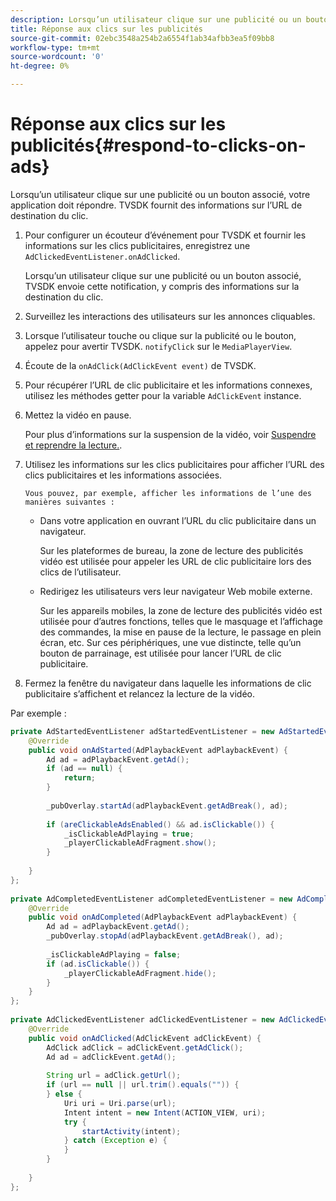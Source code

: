 ```yaml
---
description: Lorsqu’un utilisateur clique sur une publicité ou un bouton associé, votre application doit répondre. TVSDK fournit des informations sur l’URL de destination du clic.
title: Réponse aux clics sur les publicités
source-git-commit: 02ebc3548a254b2a6554f1ab34afbb3ea5f09bb8
workflow-type: tm+mt
source-wordcount: '0'
ht-degree: 0%

---
```


# Réponse aux clics sur les publicités{#respond-to-clicks-on-ads}

Lorsqu’un utilisateur clique sur une publicité ou un bouton associé, votre application doit répondre. TVSDK fournit des informations sur l’URL de destination du clic.

1. Pour configurer un écouteur d’événement pour TVSDK et fournir les informations sur les clics publicitaires, enregistrez une `AdClickedEventListener.onAdClicked`.

   Lorsqu’un utilisateur clique sur une publicité ou un bouton associé, TVSDK envoie cette notification, y compris des informations sur la destination du clic.
1. Surveillez les interactions des utilisateurs sur les annonces cliquables.
1. Lorsque l’utilisateur touche ou clique sur la publicité ou le bouton, appelez pour avertir TVSDK. `notifyClick` sur le `MediaPlayerView`.
1. Écoute de la `onAdClick(AdClickEvent event)` de TVSDK.
1. Pour récupérer l’URL de clic publicitaire et les informations connexes, utilisez les méthodes getter pour la variable `AdClickEvent` instance.
1. Mettez la vidéo en pause.

   Pour plus d’informations sur la suspension de la vidéo, voir [Suspendre et reprendre la lecture.](../../ad-insertion/clickable-ads/android-1.4-pausing-resuming-playback.md).
1. Utilisez les informations sur les clics publicitaires pour afficher l’URL des clics publicitaires et les informations associées.

       Vous pouvez, par exemple, afficher les informations de l’une des manières suivantes :
   
   * Dans votre application en ouvrant l’URL du clic publicitaire dans un navigateur.

     Sur les plateformes de bureau, la zone de lecture des publicités vidéo est utilisée pour appeler les URL de clic publicitaire lors des clics de l’utilisateur.
   * Redirigez les utilisateurs vers leur navigateur Web mobile externe.

     Sur les appareils mobiles, la zone de lecture des publicités vidéo est utilisée pour d’autres fonctions, telles que le masquage et l’affichage des commandes, la mise en pause de la lecture, le passage en plein écran, etc. Sur ces périphériques, une vue distincte, telle qu’un bouton de parrainage, est utilisée pour lancer l’URL de clic publicitaire.

1. Fermez la fenêtre du navigateur dans laquelle les informations de clic publicitaire s’affichent et relancez la lecture de la vidéo.

<!--<a id="example_2D93228E510D438C8AB5559897817A47"></a>-->

Par exemple :

```java
private AdStartedEventListener adStartedEventListener = new AdStartedEventListener() { 
    @Override 
    public void onAdStarted(AdPlaybackEvent adPlaybackEvent) { 
        Ad ad = adPlaybackEvent.getAd(); 
        if (ad == null) { 
            return; 
        } 
 
        _pubOverlay.startAd(adPlaybackEvent.getAdBreak(), ad); 
 
        if (areClickableAdsEnabled() && ad.isClickable()) { 
            _isClickableAdPlaying = true; 
            _playerClickableAdFragment.show(); 
        } 
 
    } 
}; 
 
private AdCompletedEventListener adCompletedEventListener = new AdCompletedEventListener() { 
    @Override 
    public void onAdCompleted(AdPlaybackEvent adPlaybackEvent) { 
        Ad ad = adPlaybackEvent.getAd(); 
        _pubOverlay.stopAd(adPlaybackEvent.getAdBreak(), ad); 
 
        _isClickableAdPlaying = false; 
        if (ad.isClickable()) { 
            _playerClickableAdFragment.hide(); 
        } 
    } 
}; 
 
private AdClickedEventListener adClickedEventListener = new AdClickedEventListener() { 
    @Override 
    public void onAdClicked(AdClickEvent adClickEvent) { 
        AdClick adClick = adClickEvent.getAdClick(); 
        Ad ad = adClickEvent.getAd(); 
 
        String url = adClick.getUrl(); 
        if (url == null || url.trim().equals("")) { 
        } else { 
            Uri uri = Uri.parse(url); 
            Intent intent = new Intent(ACTION_VIEW, uri); 
            try { 
                startActivity(intent); 
            } catch (Exception e) { 
            } 
        } 
 
    } 
}; 
```
